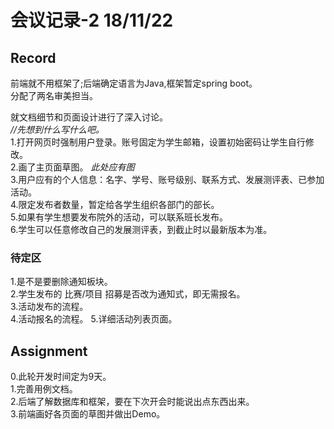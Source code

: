 # 会议记录-2 18/11/22 
## Record  
前端就不用框架了;后端确定语言为Java,框架暂定spring boot。  
分配了两名审美担当。  
  
就文档细节和页面设计进行了深入讨论。  
 *//先想到什么写什么吧。*   
1.打开网页时强制用户登录。账号固定为学生邮箱，设置初始密码让学生自行修改。  
2.画了主页面草图。 *此处应有图*   
3.用户应有的个人信息：名字、学号、账号级别、联系方式、发展测评表、已参加活动。   
4.限定发布者数量，暂定给各学生组织各部门的部长。  
5.如果有学生想要发布院外的活动，可以联系班长发布。  
6.学生可以任意修改自己的发展测评表，到截止时以最新版本为准。  

### 待定区
1.是不是要删除通知板块。  
2.学生发布的 比赛/项目 招募是否改为通知式，即无需报名。  
3.活动发布的流程。  
4.活动报名的流程。 
5.详细活动列表页面。  

## Assignment
0.此轮开发时间定为9天。  
1.完善用例文档。  
2.后端了解数据库和框架，要在下次开会时能说出点东西出来。  
3.前端画好各页面的草图并做出Demo。  